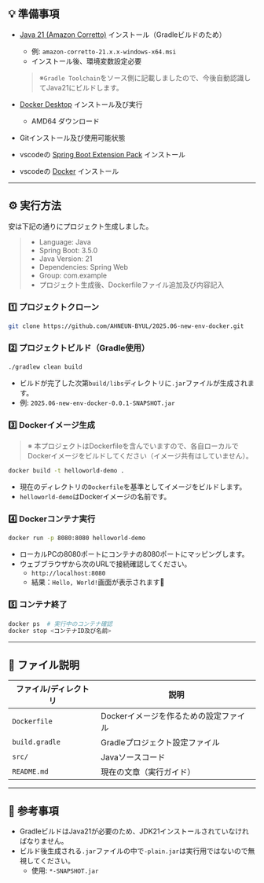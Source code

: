 ## 💡 準備事項
- [Java 21 (Amazon Corretto)](https://docs.aws.amazon.com/corretto/latest/corretto-21-ug/downloads-list.html) インストール（Gradleビルドのため）
  - 例: `amazon-corretto-21.x.x-windows-x64.msi`
  - インストール後、環境変数設定必要
  > ※`Gradle Toolchain`をソース側に記載しましたので、今後自動認識してJava21にビルドします。
  
- [Docker Desktop](https://www.docker.com/products/docker-desktop/) インストール及び実行
  - AMD64 ダウンロード
- Gitインストール及び使用可能状態
- vscodeの [Spring Boot Extension Pack](https://marketplace.visualstudio.com/items?itemName=vmware.vscode-boot-dev-pack) インストール
- vscodeの [Docker](https://marketplace.visualstudio.com/items?itemName=ms-azuretools.vscode-docker) インストール

---

## ⚙️ 実行方法
安は下記の通りにプロジェクト生成しました。
> - Language: Java
> - Spring Boot: 3.5.0
> - Java Version: 21
> - Dependencies: Spring Web
> - Group: com.example
> - プロジェクト生成後、Dockerfileファイル追加及び内容記入

### 1️⃣ プロジェクトクローン
```bash
git clone https://github.com/AHNEUN-BYUL/2025.06-new-env-docker.git
```
### 2️⃣ プロジェクトビルド（Gradle使用）
```bash
./gradlew clean build
```
- ビルドが完了した次第`build/libs`ディレクトリに`.jar`ファイルが生成されます。
- 例: `2025.06-new-env-docker-0.0.1-SNAPSHOT.jar`

### 3️⃣ Dockerイメージ生成
> ※ 本プロジェクトはDockerfileを含んでいますので、各自ローカルでDockerイメージをビルドしてください（イメージ共有はしていません）。
```bash
docker build -t helloworld-demo .
```
- 現在のディレクトリの`Dockerfile`を基準としてイメージをビルドします。
- `helloworld-demo`はDockerイメージの名前です。

### 4️⃣ Dockerコンテナ実行
```bash
docker run -p 8080:8080 helloworld-demo
```
- ローカルPCの8080ポートにコンテナの8080ポートにマッピングします。
- ウェブブラウザから次のURLで接続確認してください。
  - `http://localhost:8080`
  - 結果：`Hello, World!`画面が表示されます🎉

### 5️⃣ コンテナ終了
```bash
docker ps  # 実行中のコンテナ確認
docker stop <コンテナID及び名前>
```
---
## 📁 ファイル説明
| ファイル/ディレクトリ | 説明 |
| --------------- | ------------------------ |
| `Dockerfile`    | Dockerイメージを作るための設定ファイル |
| `build.gradle`  | Gradleプロジェクト設定ファイル |
| `src/`          | Javaソースコード |
| `README.md`     | 現在の文章（実行ガイド） |

---

## 💬 参考事項
- GradleビルドはJava21が必要のため、JDK21インストールされていなければなりません。
- ビルド後生成される`.jar`ファイルの中で`-plain.jar`は実行用ではないので無視してください。
  - 使用: `*-SNAPSHOT.jar`